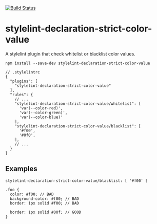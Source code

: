 [![Build Status](https://travis-ci.org/doochik/stylelint-declaration-strict-color-value.svg?branch=master)](https://travis-ci.org/doochik/stylelint-declaration-strict-color-value)

# stylelint-declaration-strict-color-value

A stylelint plugin that check whitelist or blacklist color values.

`npm install --save-dev stylelint-declaration-strict-color-value`

```
// .stylelintrc
{
  "plugins": [
    "stylelint-declaration-strict-color-value"
  ],
  "rules": {
    // ...
    "stylelint-declaration-strict-color-value/whitelist": [
      'var(--color-red)',
      'var(--color-green)',
      'var(--color-blue)'
    ],
    "stylelint-declaration-strict-color-value/blacklist": [
      '#f00',
      '#0f0',
    ],
    // ...
  }
}
```

## Examples

```
stylelint-declaration-strict-color-value/blacklist: [ '#f00' ]

.foo {
  color: #f00; // BAD
  background-color: #f00; // BAD
  border: 1px solid #f00; // BAD
  
  border: 1px solid #00f; // GOOD
}
```
